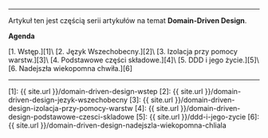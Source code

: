 ----
Artykuł ten jest częścią serii artykułów na temat **Domain-Driven Design**.
 
**Agenda**

[1. Wstęp.][1]\\
[2. Język Wszechobecny.][2]\\
[3. Izolacja przy pomocy warstw.][3]\\
[4. Podstawowe części składowe.][4]\\
[5. DDD i jego życie.][5]\\
[6. Nadejszła wiekopomna chwiła.][6]

----

[1]: {{ site.url }}/domain-driven-design-wstep
[2]: {{ site.url }}/domain-driven-design-jezyk-wszechobecny
[3]: {{ site.url }}/domain-driven-design-izolacja-przy-pomocy-warstw
[4]: {{ site.url }}/domain-driven-design-podstawowe-czesci-skladowe
[5]: {{ site.url }}/ddd-i-jego-zycie
[6]: {{ site.url }}/domain-driven-design-nadejszla-wiekopomna-chliala